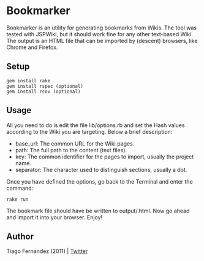 # Bookmarker

Bookmarker is an utility for generating bookmarks from Wikis. The tool was tested
with JSPWiki, but it should work fine for any other text-based Wiki. The output is
an HTML file that can be imported by (descent) browsers, like Chrome and Firefox.


## Setup

	gem install rake
	gem install rspec (optional)
	gem install rcov (optional)


## Usage

All you need to do is edit the file lib/options.rb and set the Hash values according
to the Wiki you are targeting. Below a brief description:

* base_url: The common URL for the Wiki pages.
* path: The full path to the content (text files).
* key: The common identifier for the pages to import, usually the project name.
* separator: The character used to distinguish sections, usually a dot.

Once you have defined the options, go back to the Terminal and enter the command:

	rake run

The bookmark file should have be written to output/<key>.html. Now go ahead and
import it into your browser. Enjoy!


## Author

Tiago Fernandez (2011) | [Twitter][t]

[t]: http://twitter.com/tiagofernandez